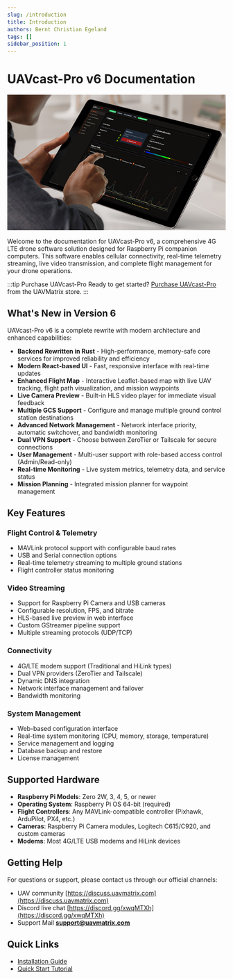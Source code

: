 ```yaml
---
slug: /introduction
title: Introduction
authors: Bernt Christian Egeland
tags: []
sidebar_position: 1
---
```


# UAVcast-Pro v6 Documentation

 ![Alt text](img/ipad_feature_image.jpg)

Welcome to the documentation for UAVcast-Pro v6, a comprehensive 4G LTE drone software solution designed for Raspberry Pi companion computers. This software enables cellular connectivity, real-time telemetry streaming, live video transmission, and complete flight management for your drone operations.

:::tip Purchase UAVcast-Pro
Ready to get started? [Purchase UAVcast-Pro](https://uavmatrix.com/product/uavcast-pro/) from the UAVMatrix store.
:::

## What's New in Version 6

UAVcast-Pro v6 is a complete rewrite with modern architecture and enhanced capabilities:

- **Backend Rewritten in Rust** - High-performance, memory-safe core services for improved reliability and efficiency
- **Modern React-based UI** - Fast, responsive interface with real-time updates
- **Enhanced Flight Map** - Interactive Leaflet-based map with live UAV tracking, flight path visualization, and mission waypoints
- **Live Camera Preview** - Built-in HLS video player for immediate visual feedback
- **Multiple GCS Support** - Configure and manage multiple ground control station destinations
- **Advanced Network Management** - Network interface priority, automatic switchover, and bandwidth monitoring
- **Dual VPN Support** - Choose between ZeroTier or Tailscale for secure connections
- **User Management** - Multi-user support with role-based access control (Admin/Read-only)
- **Real-time Monitoring** - Live system metrics, telemetry data, and service status
- **Mission Planning** - Integrated mission planner for waypoint management

## Key Features

### Flight Control & Telemetry
- MAVLink protocol support with configurable baud rates
- USB and Serial connection options
- Real-time telemetry streaming to multiple ground stations
- Flight controller status monitoring

### Video Streaming
- Support for Raspberry Pi Camera and USB cameras
- Configurable resolution, FPS, and bitrate
- HLS-based live preview in web interface
- Custom GStreamer pipeline support
- Multiple streaming protocols (UDP/TCP)

### Connectivity
- 4G/LTE modem support (Traditional and HiLink types)
- Dual VPN providers (ZeroTier and Tailscale)
- Dynamic DNS integration
- Network interface management and failover
- Bandwidth monitoring

### System Management
- Web-based configuration interface
- Real-time system monitoring (CPU, memory, storage, temperature)
- Service management and logging
- Database backup and restore
- License management

## Supported Hardware

- **Raspberry Pi Models**: Zero 2W, 3, 4, 5, or newer
- **Operating System**: Raspberry Pi OS 64-bit (required)
- **Flight Controllers**: Any MAVLink-compatible controller (Pixhawk, ArduPilot, PX4, etc.)
- **Cameras**: Raspberry Pi Camera modules, Logitech C615/C920, and custom cameras
- **Modems**: Most 4G/LTE USB modems and HiLink devices

## Getting Help

For questions or support, please contact us through our official channels:

- UAV community [https://discuss.uavmatrix.com](https://discuss.uavmatrix.com)
- Discord live chat [https://discord.gg/xwqMTXh](https://discord.gg/xwqMTXh)
- Support Mail **support@uavmatrix.com**

## Quick Links

- [Installation Guide](/docs/6.x/installation)
- [Quick Start Tutorial](/docs/6.x/quick-start)

